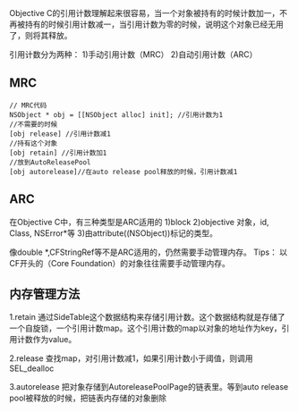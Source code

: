 Objective C的引用计数理解起来很容易，当一个对象被持有的时候计数加一，不再被持有的时候引用计数减一，当引用计数为零的时候，说明这个对象已经无用了，则将其释放。

引用计数分为两种：
1)手动引用计数（MRC）
2)自动引用计数（ARC）


## MRC

```
// MRC代码
NSObject * obj = [[NSObject alloc] init]; //引用计数为1
//不需要的时候
[obj release] //引用计数减1
//持有这个对象
[obj retain] //引用计数加1
//放到AutoReleasePool
[obj autorelease]//在auto release pool释放的时候，引用计数减1
```

## ARC
在Objective C中，有三种类型是ARC适用的
1)block
2)objective 对象，id, Class, NSError*等
3)由attribute((NSObject))标记的类型。

像double *,CFStringRef等不是ARC适用的，仍然需要手动管理内存。
Tips： 以CF开头的（Core Foundation）的对象往往需要手动管理内存。


## 内存管理方法

1.retain
通过SideTable这个数据结构来存储引用计数。这个数据结构就是存储了一个自旋锁，一个引用计数map。这个引用计数的map以对象的地址作为key，引用计数作为value。

2.release
查找map，对引用计数减1，如果引用计数小于阈值，则调用SEL_dealloc

3.autorelease
把对象存储到AutoreleasePoolPage的链表里。等到auto release pool被释放的时候，把链表内存储的对象删除
